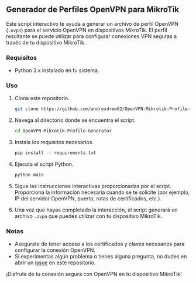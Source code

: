 ## Generador de Perfiles OpenVPN para MikroTik

Este script interactivo te ayuda a generar un archivo de perfil OpenVPN (`.ovpn`) para el servicio OpenVPN en dispositivos MikroTik. El perfil resultante se puede utilizar para configurar conexiones VPN seguras a través de tu dispositivo MikroTik.

### Requisitos

- Python 3.x instalado en tu sistema.

### Uso

1. Clona este repositorio.

   ```bash
   git clone https://github.com/andresdrew02/OpenVPN-Mikrotik-Profile-Generator
   ```

2. Navega al directorio donde se encuentra el script.

   ```bash
   cd OpenVPN-Mikrotik-Profile-Generator
   ```
   
2. Instala los requisitos necesarios.

   ```bash
   pip install -r requirements.txt
   ```
   
3. Ejecuta el script Python.

   ```bash
   python main
   ```

4. Sigue las instrucciones interactivas proporcionadas por el script. Proporciona la información necesaria cuando se te solicite (por ejemplo, IP del servidor OpenVPN, puerto, rutas de certificados, etc.).

5. Una vez que hayas completado la interacción, el script generará un archivo `.ovpn` que puedes utilizar con tu dispositivo MikroTik.

### Notas

- Asegúrate de tener acceso a los certificados y claves necesarios para configurar la conexión OpenVPN.
- Si experimentas algún problema o tienes alguna pregunta, no dudes en abrir un [issue](https://github.com/andresdrew02/OpenVPN-Mikrotik-Profile-Generator/issues) en este repositorio.

¡Disfruta de tu conexión segura con OpenVPN en tu dispositivo MikroTik!
